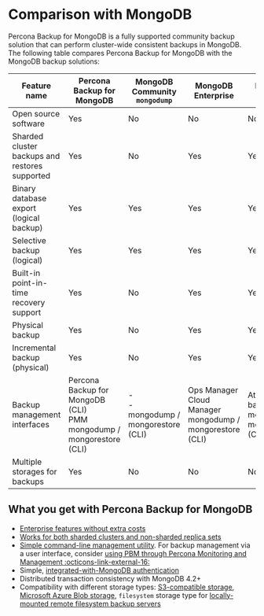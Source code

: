 # Comparison with MongoDB 

Percona Backup for MongoDB is a fully supported community backup solution that can perform cluster-wide consistent backups in MongoDB. The following table compares Percona Backup for MongoDB with the MongoDB backup solutions:

| Feature name | Percona Backup for MongoDB | MongoDB Community `mongodump` | MongoDB Enterprise | MongoDB Atlas |
| -------------| -------------------------- | ----------- | ----------------- | --------------- 
| Open source software | Yes | No	| No | No 
| Sharded cluster backups and restores supported | Yes | No | Yes |	Yes
| Binary database export (logical backup) | Yes | Yes | Yes | Yes 
| Selective backup (logical) | Yes | Yes | Yes | Yes
| Built-in point-in-time recovery support |	Yes | No | Yes | Yes
| Physical backup |	Yes	| No | Yes | Yes
| Incremental backup (physical) | Yes |	No |Yes | Yes
| Backup management interfaces	| Percona Backup for MongoDB (CLI) <br> PMM <br> mongodump / mongorestore (CLI) | - <br> - <br> mongodump / mongorestore (CLI) | Ops Manager <br> Cloud Manager <br> mongodump / mongorestore (CLI) | Atlas backups <br> mongodump / mongorestore (CLI)
| Multiple storages for backups| Yes | No | No | No

## What you get with Percona Backup for MongoDB

* [Enterprise features without extra costs](comparison.md) 
* [Works for both sharded clusters and non-sharded replica sets](../details/deployments.md)
* [Simple command-line management utility](../reference/pbm-commands.md). For backup management via a user interface, consider [using PBM through Percona Monitoring and Management :octicons-link-external-16:](https://docs.percona.com/percona-monitoring-and-management/get-started/backup/index.html)
* Simple, [integrated-with-MongoDB authentication](../install/configure-authentication.md#external-authentication-support-in-percona-backup-for-mongodb)
* Distributed transaction consistency with MongoDB 4.2+
* Compatibility with different storage types: [S3-compatible storage](../details/storage-configuration.md#s3-compatible-storage), [Microsoft Azure Blob storage](../details/storage-configuration.md#microsoft-azure-blob-storage), `filesystem` storage type for [locally-mounted remote filesystem backup servers](../details/storage-configuration.md#remote-filesystem-server-storage)